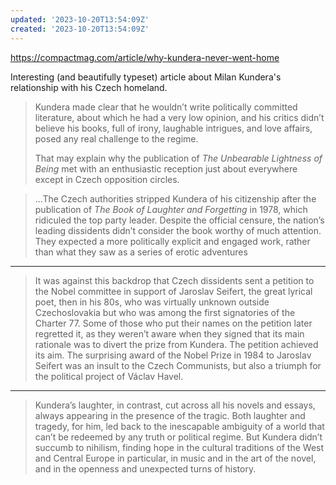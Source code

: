 ```yaml
---
updated: '2023-10-20T13:54:09Z'
created: '2023-10-20T13:54:09Z'
---
```

https://compactmag.com/article/why-kundera-never-went-home

Interesting (and beautifully typeset) article about Milan Kundera's relationship with his Czech homeland.

> Kundera made clear that he wouldn’t write politically committed literature, about which he had a very low opinion, and his critics didn’t believe his books, full of irony, laughable intrigues, and love affairs, posed any real challenge to the regime. 
> 
> That may explain why the publication of _The Unbearable Lightness of Being_ met with an enthusiastic reception just about everywhere except in Czech opposition circles.

> ...The Czech authorities stripped Kundera of his citizenship after the publication of _The Book of Laughter and Forgetting_ in 1978, which ridiculed the top party leader. Despite the official censure, the nation’s leading dissidents didn’t consider the book worthy of much attention. They expected a more politically explicit and engaged work, rather than what they saw as a series of erotic adventures

---
> It was against this backdrop that Czech dissidents sent a petition to the Nobel committee in support of Jaroslav Seifert, the great lyrical poet, then in his 80s, who was virtually unknown outside Czechoslovakia but who was among the first signatories of the Charter 77. Some of those who put their names on the petition later regretted it, as they weren’t aware when they signed that its main rationale was to divert the prize from Kundera. The petition achieved its aim. The surprising award of the Nobel Prize in 1984 to Jaroslav Seifert was an insult to the Czech Communists, but also a triumph for the political project of Václav Havel.

---
> Kundera’s laughter, in contrast, cut across all his novels and essays, always appearing in the presence of the tragic. Both laughter and tragedy, for him, led back to the inescapable ambiguity of a world that can’t be redeemed by any truth or political regime. But Kundera didn’t succumb to nihilism, finding hope in the cultural traditions of the West and Central Europe in particular, in music and in the art of the novel, and in the openness and unexpected turns of history.